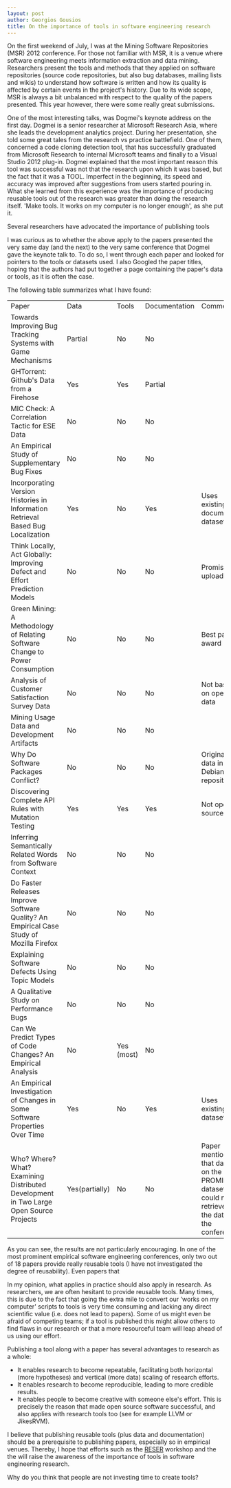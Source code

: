 ```yaml
--- 
layout: post 
author: Georgios Gousios 
title: On the importance of tools in software engineering research
--- 
```


On the first weekend of July, I was at the Mining Software Repositories (MSR)
2012 conference. For those not familiar with MSR, it is a venue where software
engineering meets information extraction and data mining. Researchers present
the tools and methods that they applied on software repositories (source code
repositories, but also bug databases, mailing lists and wikis) to understand
how software is written and how its quality is affected by certain events in
the project's history. Due to its wide scope, MSR is always a bit unbalanced
with respect to the quality of the papers presented. This year however, there
were some really great submissions.

One of the most interesting talks, was Dogmei's keynote address on the first day.
Dogmei is a senior researcher at Microsoft Research Asia, where she leads the
development analytics project. During her presentation, she told some great
tales from the research vs practice battlefield. One of them, concerned a code
cloning detection tool, that has successfully graduated from Microsoft Research
to internal Microsoft teams and finally to a Visual Studio 2012 plug-in. Dogmei
explained that the most important reason this tool was successful was not that
the research upon which it was based, but the fact that it was a TOOL.
Imperfect in the beginning, its speed and accuracy was improved after
suggestions from users started pouring in. What she learned from this
experience was the importance of producing reusable tools out of the research
was greater than doing the research itself. 'Make tools. It works on my
computer is no longer enough', as she put it.

Several researchers have advocated the importance of publishing tools 

I was curious as to whether the above apply to the papers presented the very
same day (and the next) to the very same conference that Dogmei gave the
keynote talk to. To do so, I went through each paper and looked for pointers to
the tools or datasets used. I also Googled the paper titles, hoping that the
authors had put together a page containing the paper's data or tools, as it
is often the case.

The following table summarizes what I have found:

<table>
  <tr><td>Paper </td><td> Data </td><td> Tools </td><td> Documentation</td><td>Comment</td></tr>
  <tr><td>Towards Improving Bug Tracking Systems with Game Mechanisms </td><td> Partial </td><td> No </td><td> No</td></tr>
  <tr><td>GHTorrent: Github's Data from a Firehose </td><td> Yes </td><td> Yes </td><td> Partial</td></tr>
  <tr><td>MIC Check: A Correlation Tactic for ESE Data </td><td> No </td><td> No </td><td> No</td></tr>
  <tr><td>An Empirical Study of Supplementary Bug Fixes </td><td> No </td><td> No </td><td> No</td></tr>
  <tr><td>Incorporating Version Histories in Information Retrieval Based Bug Localization </td><td> Yes </td><td> No </td><td> Yes </td><td> Uses existing documented dataset</td></tr>
  <tr><td>Think Locally, Act Globally: Improving Defect and Effort Prediction Models </td><td> No </td><td> No </td><td> No </td><td> Promise to upload data</td></tr>
  <tr><td>Green Mining: A Methodology of Relating Software Change to Power Consumption </td><td> No </td><td> No </td><td> No </td><td> Best paper award</td></tr>
  <tr><td>Analysis of Customer Satisfaction Survey Data </td><td> No </td><td> No </td><td> No </td><td> Not based on open data</td></tr>
  <tr><td>Mining Usage Data and Development Artifacts </td><td> No </td><td> No </td><td> No </td><td> </td></tr>
  <tr><td>Why Do Software Packages Conflict? </td><td> No </td><td> No </td><td> No </td><td> Original data in Debian repository</td></tr>
  <tr><td>Discovering Complete API Rules with Mutation Testing </td><td> Yes </td><td> Yes </td><td> Yes </td><td> Not open source</td></tr>
  <tr><td>Inferring Semantically Related Words from Software Context </td><td> No </td><td> No </td><td> No </td><td></td></tr>
  <tr><td>Do Faster Releases Improve Software Quality? An Empirical Case Study of Mozilla Firefox </td><td> No </td><td> No </td><td> No </td><td> </td></tr>
  <tr><td>Explaining Software Defects Using Topic Models </td><td> No </td><td> No </td><td> No </td><td> </td></tr>
  <tr><td>A Qualitative Study on Performance Bugs </td><td> No </td><td> No </td><td> No </td><td></td></tr>
  <tr><td>Can We Predict Types of Code Changes? An Empirical Analysis </td><td> No </td><td> Yes (most) </td><td> No </td><td></td></tr>
  <tr><td>An Empirical Investigation of Changes in Some Software Properties Over Time </td><td> Yes </td><td> No </td><td> Yes </td><td> Uses existing dataset</td></tr>
  <tr><td>Who? Where? What? Examining Distributed Development in Two Large Open Source Projects </td><td> Yes(partially) </td><td> No </td><td> No </td><td> Paper mentions that data is on the PROMISE dataset, could not be retrieved at  the date of the conference.</td></tr>
</table>

As you can see, the results are not particularly encouraging. In one of the
most prominent empirical software engineering conferences, only two out of
18 papers provide really reusable tools (I have not investigated
the degree of reusability). Even papers that 

In my opinion, what applies in practice should also apply in research. As
researchers, we are often hesitant to provide reusable tools. Many times, this
is due to the fact that going the extra mile to convert our 'works on my
computer' scripts to tools is very time consuming and lacking any direct
scientific value (i.e. does not lead to papers). Some of us might even be
afraid of competing teams; if a tool is published this might allow others to
find flaws in our research or that a more resourceful team will leap ahead of
us using our effort.

Publishing a tool along with a paper has several advantages to research as a 
whole:

* It enables research to become repeatable, facilitating both horizontal (more
hypotheses) and vertical (more data) scaling of research efforts.
* It enables research to become reproducible, leading to more credible results.
* It enables people to become creative with someone else's effort. This is
precisely the reason that made open source software successful, and also applies
with research tools too (see for example LLVM or JikesRVM).
 
I believe that publishing reusable tools (plus data and documentation) should
be a prerequisite to publishing papers, especially so in empirical venues.
Thereby, I hope that efforts such as the 
[RESER](http://sequoia.cs.byu.edu/reser2013) workshop and the  
the will raise the awareness of the importance of tools in software engineering research.

Why do you think that people are not investing time to create tools?
